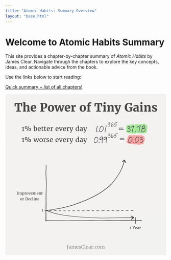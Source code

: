 ```yaml
---
title: "Atomic Habits: Summary Overview"
layout: "base.html"
---
```


# Welcome to Atomic Habits Summary

This site provides a chapter-by-chapter summary of *Atomic Habits* by James Clear. Navigate through the chapters to explore the key concepts, ideas, and actionable advice from the book.

Use the links below to start reading:

<!-- - [Chapter 1: The Surprising Power of Atomic Habits](/chapters/chapter_01/)
- [Chapter 2: Identity-Based Habits](/chapters/chapter_02/) -->

[Quick summary + list of all chapters!](./chapters/chapter-00-index)

![Atomic Habits Flowchart](./images/power_of_marginal_gains.jpg)
